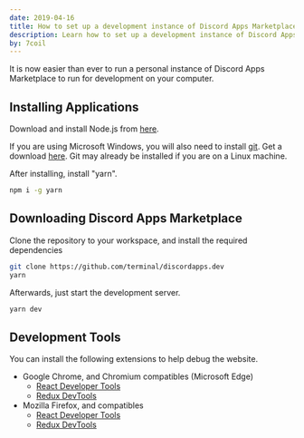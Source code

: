 ```yaml
---
date: 2019-04-16
title: How to set up a development instance of Discord Apps Marketplace
description: Learn how to set up a development instance of Discord Apps Marketplace for testing, developing and improving the free and open source bot list website.
by: 7coil
---
```


It is now easier than ever to run a personal instance of Discord Apps Marketplace to run for development on your computer.

## Installing Applications
Download and install Node.js from [here](https://nodejs.org/en/download/).

If you are using Microsoft Windows, you will also need to install [git](https://git-scm.com/).
Get a download [here](https://git-scm.com/download).
Git may already be installed if you are on a Linux machine.

After installing, install "yarn".
```bash
npm i -g yarn
```

## Downloading Discord Apps Marketplace
Clone the repository to your workspace, and install the required dependencies

```bash
git clone https://github.com/terminal/discordapps.dev
yarn
```

Afterwards, just start the development server.

```bash
yarn dev
```

## Development Tools
You can install the following extensions to help debug the website.

- Google Chrome, and Chromium compatibles (Microsoft Edge)
  - [React Developer Tools](https://chrome.google.com/webstore/detail/react-developer-tools/fmkadmapgofadopljbjfkapdkoienihi?hl=en)
  - [Redux DevTools](https://addons.mozilla.org/en-US/firefox/addon/reduxdevtools/)
- Mozilla Firefox, and compatibles
  - [React Developer Tools](https://addons.mozilla.org/en-GB/firefox/addon/react-devtools/)
  - [Redux DevTools](https://addons.mozilla.org/en-GB/firefox/addon/reduxdevtools/)
